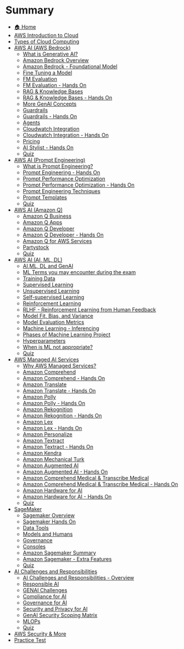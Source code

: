 # Summary

- [🏠 Home](README.md)
- [AWS Introduction to Cloud](refernce.md)
- [Types of Cloud Computing](typesofCC.md)
- [AWS AI (AWS Bedrock)](amazonbedrock.md)
  - [What is Generative AI?](genai.md)
  - [Amazon Bedrock Overview](bedrockover.md)
  - [Amazon Bedrock - Foundational Model](foundationalmodel.md)
  - [Fine Tuning a Model](finetunemod.md)
  - [FM Evaluation](fmeval.md)
  - [FM Evaluation - Hands On]()
  - [RAG & Knowledge Bases](ragkb.md)
  - [RAG & Knowledge Bases - Hands On]()
  - [More GenAI Concepts]()
  - [Guardrails]()
  - [Guardrails - Hands On]()
  - [Agents]()
  - [Cloudwatch Integration]()
  - [Cloudwatch Integration - Hands On]()
  - [Pricing]()
  - [AI Stylist - Hands On]()
  - [Quiz](quiz2.md)
- [AWS AI (Prompt Engineering)](prompt-engineering.md)
  - [What is Prompt Engineering?](promptengg.md)
  - [Prompt Engineering - Hands On](promptengg-handson.md)
  - [Prompt Performance Optimization](promptperf.md)
  - [Prompt Performance Optimization - Hands On](promptperf-handson.md)
  - [Prompt Engineering Techniques](promptenggtech.md)
  - [Prompt Templates](promptemp.md)
  - [Quiz](quiz3.md)
- [AWS AI (Amazon Q)](amazon-q.md)
  - [Amazon Q Business](./amazonq/amzqb.md)
  - [Amazon Q Apps](./amazonq/amzqapp.md)
  - [Amazon Q Developer](./amazonq/amzqdev.md)
  - [Amazon Q Developer - Hands On](./amazonq/amzqdevhandson.md)
  - [Amazon Q for AWS Services](./amazonq/amzqint.md)
  - [Partystock](./amazonq/partyrock.md)
  - [Quiz]()
- [AWS AI (AI, ML, DL)](ai-ml-dl.md)
  - [AI,ML, DL and GenAI]()
  - [ML Terms you may encounter during the exam]()
  - [Training Data]()
  - [Supervised Learning]()
  - [Unsupervised Learning]()
  - [Self-supervised Learning]()
  - [Reinforcement Learning]()
  - [RLHF - Reinforcement Learning from Human Feedback]()
  - [Model Fit, Bias, and Variance]()
  - [Model Evaluation Metrics]()
  - [Machine Learning - Inferencing]()
  - [Phases of Machine Learning Project]()
  - [Hyperparameters]()
  - [When is ML not appropriate?]()
  - [Quiz]()
- [AWS Managed AI Services](managed-ai-services.md)
  - [Why AWS Managed Services?]()
  - [Amazon Comprehend]()
  - [Amazon Comprehend - Hands On]()
  - [Amazon Translate]()
  - [Amazon Translate - Hands On]()
  - [Amazon Polly]()
  - [Amazon Polly - Hands On]()
  - [Amazon Rekognition]()
  - [Amazon Rekognition - Hands On]()
  - [Amazon Lex]()
  - [Amazon Lex - Hands On]()
  - [Amazon Personalize]()
  - [Amazon Textract]()
  - [Amazon Textract - Hands On]()
  - [Amazon Kendra]()
  - [Amazon Mechanical Turk]()
  - [Amazon Augmented AI]()
  - [Amazon Augmented AI - Hands On]()
  - [Amazon Comprehend Medical & Transcribe Medical]()
  - [Amazon Comprehend Medical & Transcribe Medical - Hands On]()
  - [Amazon Hardware for AI]()
  - [Amazon Hardware for AI - Hands On]()
  - [Quiz]() 
- [SageMaker](sagemaker.md)
  - [Sagemaker Overview]()
  - [Sagemaker Hands On]()
  - [Data Tools]()
  - [Models and Humans]()
  - [Governance]()
  - [Consoles]()
  - [Amazon Sagemaker Summary]()
  - [Amazon Sagemaker - Extra Features]()
  - [Quiz]()
- [AI Challenges and Responsibilities](challenges-responsibilities.md)
  - [AI Challenges and Responsibilities - Overview]()
  - [Responsible AI]()
  - [GENAI Challenges]()
  - [Compliance for AI]()
  - [Governance for AI]()
  - [Security and Privacy for AI]()
  - [GenAI Security Scoping Matrix]()
  - [MLOPs]()
  - [Quiz]()
- [AWS Security & More](security-and-more.md)
- [Practice Test](practice-test.md)